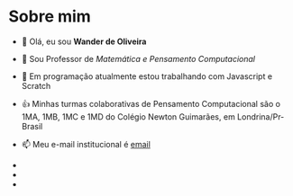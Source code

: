 # Sobre mim

- 👀 Olá, eu sou **Wander de Oliveira**
- 👋 Sou Professor de *Matemática e Pensamento Computacional*
- 🌱 Em programação atualmente estou trabalhando com Javascript e Scratch
- :+1: Minhas turmas colaborativas de Pensamento Computacional são o 1MA, 1MB, 1MC e 1MD do Colégio Newton Guimarães, em Londrina/Pr-Brasil
- 📫 Meu e-mail institucional é [email](wander.oliveira@escola.pr.gov.br)
- 
- 

- 

<!---
Wander314/Wander314 is a ✨ special ✨ repository because its `README.md` (this file) appears on your GitHub profile.
You can click the Preview link to take a look at your changes.
--->
